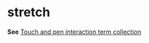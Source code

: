 # stretch

**See** [Touch and pen interaction term collection](../term-collections/touch-pen-interaction-terms.md)
